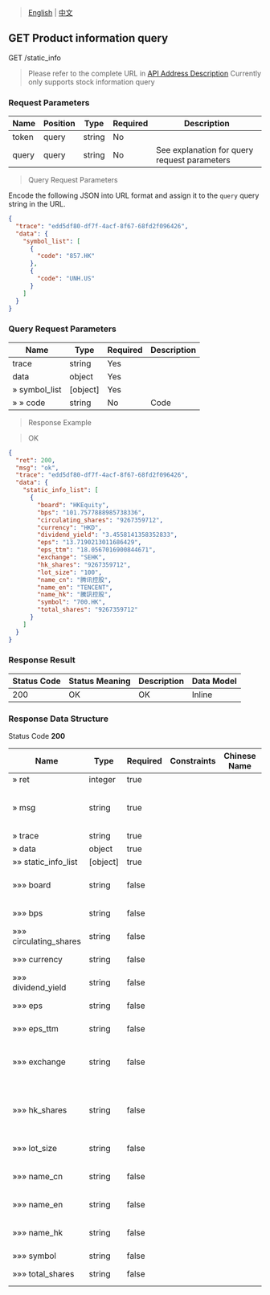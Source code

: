 > [English](./latest_order_book_price_query.md) | [中文](./latest_order_book_price_query_cn.md)

## GET Product information query

GET /static_info
> Please refer to the complete URL in [API Address Description](./api_address_description.md)
Currently only supports stock information query

### Request Parameters

| Name                   | Position | Type    | Required | Description                                                  |
| ---------------------- | -------- | ------- | -------- | ------------------------------------------------------------ |
| token                  | query    | string  | No       |                                                              |
| query                  | query    | string  | No       | See explanation for query request parameters                  |

> Query Request Parameters

Encode the following JSON into URL format and assign it to the `query` query string in the URL.
```json
{
  "trace": "edd5df80-df7f-4acf-8f67-68fd2f096426",
  "data": {
    "symbol_list": [
      {
        "code": "857.HK"
      },
      {
        "code": "UNH.US"
      }
    ]
  }
}
```

### Query Request Parameters

| Name       | Type   | Required | Description |
| ---------- | ------ | -------- | ----------- |
| trace      | string | Yes      |             |
| data       | object | Yes      |             |
| » symbol_list | [object] | Yes      |             |
| » » code       | string | No       | Code        |

> Response Example

> OK

```json
{
  "ret": 200,
  "msg": "ok",
  "trace": "edd5df80-df7f-4acf-8f67-68fd2f096426",
  "data": {
    "static_info_list": [
      {
        "board": "HKEquity",
        "bps": "101.7577888985738336",
        "circulating_shares": "9267359712",
        "currency": "HKD",
        "dividend_yield": "3.4558141358352833",
        "eps": "13.7190213011686429",
        "eps_ttm": "18.0567016900844671",
        "exchange": "SEHK",
        "hk_shares": "9267359712",
        "lot_size": "100",
        "name_cn": "腾讯控股",
        "name_en": "TENCENT",
        "name_hk": "騰訊控股",
        "symbol": "700.HK",
        "total_shares": "9267359712"
      }
    ]
  }
}
```

### Response Result

| Status Code | Status Meaning | Description | Data Model |
| ----------- | -------------- | ----------- | ---------- |
| 200         | OK             | OK          | Inline     |

### Response Data Structure

Status Code **200**

| Name       | Type    | Required | Constraints | Chinese Name | Description |
| ---------- | ------- | -------- | ----------- | ------------ | ----------- |
| » ret      | integer | true     |             |              | Return code |
| » msg      | string  | true     |             |              | Message corresponding to the return code |
| » trace    | string  | true     |             |              | Request trace |
| » data     | object  | true     |             |              |             |
| »» static_info_list | [object] | true  |             |              |             |
|»»» board|string|false|||The sector to which the stock belongs|
|»»» bps|string|false|||Net assets per share|
|»»» circulating_shares|string|false|||circulating capital|
|»»» currency|string|false|||Transaction currency|
|»»» dividend_yield|string|false|||dividends|
|»»» eps|string|false|||earnings per share|
|»»» eps_ttm|string|false|||earnings per share (TTM)|
|»»» exchange|string|false|||The exchange to which the product belongs|
|»»» hk_shares|string|false|||Hong Kong stocks share capital (Hong Kong stocks only)|
|»»» lot_size|string|false|||Number of shares per lot|
|»»» name_cn|string|false|||Product name in simplified Chinese|
|»»» name_en|string|false|||English product name|
|»»» name_hk|string|false|||Product name in traditional Chinese|
|»»» symbol|string|false|||Product code|
|»»» total_shares|string|false|||total share capital|
